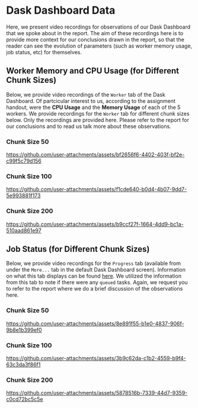 # Dask Dashboard Data
Here, we present video recordings for observations of our Dask Dashboard that we spoke about in the report. The aim of these recordings here is to provide more context for our conclusions drawn 
in the report, so that the reader can see the evolution of parameters (such as worker memory usage, job status, etc) for themselves.

## Worker Memory and CPU Usage (for Different Chunk Sizes)
Below, we provide video recordings of the `Worker` tab of the Dask Dashboard. Of partcicular interest to us, according to the assignment handout, were the **CPU Usage** and the **Memory Usage**
of each of the 5 workers. We provide recordings for the `Worker` tab for different chunk sizes below. Only the recordings are provided here. Please refer to the report for our conclusions and to read us
talk more about these observations. 

### Chunk Size 50

https://github.com/user-attachments/assets/bf2656f6-4402-403f-bf2e-c99f5c79d156

### Chunk Size 100

https://github.com/user-attachments/assets/f1cde640-b0d4-4b07-9dd7-5e993881f173

### Chunk Size 200

https://github.com/user-attachments/assets/b9ccf27f-1664-4dd9-bc1a-510aad861e97

## Job Status (for Different Chunk Sizes)
Below, we provide video recordings for the `Progress` tab (available from under the `More...` tab in the default Dask Dashboard screen). Information on what this tab displays can be found [here](https://docs.dask.org/en/latest/dashboard.html#progress).
We utilized the information from this tab to note if there were any `queued` tasks. Again, we request you to refer to the report where we do a brief discussion of the observations here.

### Chunk Size 50



https://github.com/user-attachments/assets/8e891f55-b1e0-4837-906f-9b8e1b399ef0



### Chunk Size 100



https://github.com/user-attachments/assets/3b9c62da-c1b2-4559-b9f4-63c3da3f86f1



### Chunk Size 200


https://github.com/user-attachments/assets/5878516b-7339-44d7-9359-c0cd72bc5c5e



